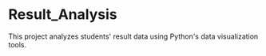 # Result_Analysis
This project analyzes students' result data using Python's data visualization tools.
